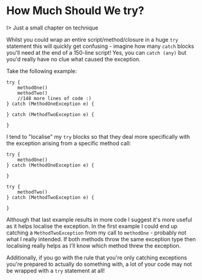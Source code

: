 # How Much Should We try?

I> Just a small chapter on technique

Whilst you could wrap an entire script/method/closure in a huge `try` statement this will quickly get confusing - imagine how many `catch` blocks you'll need at the end of a 150-line script! Yes, you can `catch (any)` but you'd really have no clue what caused the exception.

Take the following example:

	try {
	    methodOne()
	    methodTwo()
	    //148 more lines of code :)
	} catch (MethodOneException e) {
	
	} catch (MethodTwoException e) {
	
	}

I tend to "localise" my `try` blocks so that they deal more specifically with the exception arising from a specific method call:

	try {
	    methodOne()
	} catch (MethodOneException e) {
	
	}
	
	try {
	    methodTwo()
	} catch (MethodTwoException e) {
	
	}

Although that last example results in more code I suggest it's more useful as it helps localise the exception. In the first example I could end up catching a `MethodTwoException` from my call to `methodOne` - probably not what I really intended. If both methods throw the same exception type then localising really helps as I'll know which method threw the exception.

Additionally, if you go with the rule that you're only catching exceptions you're prepared to actually do something with, a lot of your code may not be wrapped with a `try` statement at all!
